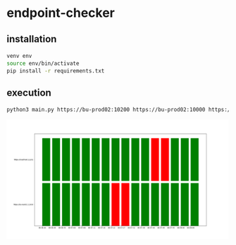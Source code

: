 # endpoint-checker

## installation

```bash
venv env
source env/bin/activate
pip install -r requirements.txt
```

## execution

```bash
python3 main.py https://bu-prod02:10200 https://bu-prod02:10000 https://bu-prod01:10200 https://bu-prod01:10000 https://b2b.otto.de  2> /dev/null > responses.csv
```

![example](doc/example.png)
